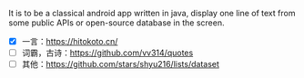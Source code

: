 It is to be a classical android app written in java, display one line of text from some public APIs or open-source database in the screen. 

- [x] 一言：https://hitokoto.cn/
- [ ] 词霸，古诗：https://github.com/vv314/quotes
- [ ] 其他：https://github.com/stars/shyu216/lists/dataset
